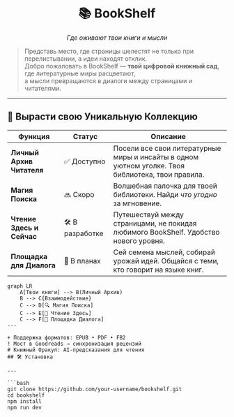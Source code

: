 # <div align="center">📚 BookShelf</div>

<div align="center"><i>Где оживают твои книги и мысли</i></div>



> Представь место, где страницы шелестят не только при перелистывании, а идеи находят отклик.  
> Добро пожаловать в BookShelf — **твой цифровой книжный сад**, где литературные миры расцветают,  
> а мысли превращаются в диалоги между страницами и читателями.

---

## 🌿 Вырасти свою Уникальную Коллекцию

| Функция | Статус | Описание |
|---------|--------|----------|
| **Личный Архив Читателя** | ✅ Доступно | Посели все свои литературные миры и инсайты в одном уютном уголке. Твоя библиотека, твои правила. |
| **Магия Поиска** | 🔜 Скоро | Волшебная палочка для твоей библиотеки. Найди *что угодно* за мгновение. |
| **Чтение Здесь и Сейчас** | 🛠 В разработке | Путешествуй между страницами, не покидая любимого BookShelf. Удобство нового уровня. |
| **Площадка для Диалога** | 📅 В планах | Сей семена мыслей, собирай урожай идей. Общайся с теми, кто говорит на языке книг. |


```mermaid
graph LR
    A[Твои книги] --> B(Личный Архив)
    B --> C{Взаимодействие}
    C --> D[🔍 Магия Поиска]
    C --> E[📖 Чтение Здесь]
    C --> F[💬 Площадка Диалога]
---

+ Поддержка форматов: EPUB • PDF • FB2
! Мост в Goodreads → синхронизация рецензий
# Книжный Оракул: AI-предсказания для чтения
## 🛠 Установка

---

```bash
git clone https://github.com/your-username/bookshelf.git
cd bookshelf
npm install
npm run dev
